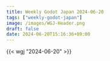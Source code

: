 ```yaml
---
title: Weekly Godot Japan 2024-06-20
tags: ["weekly-godot-japan"]
image: /images/WGJ-Header.png
draft: false
date: 2024-06-20T15:16:36+09:00
---
```


{{< wgj "2024-06-20" >}}
